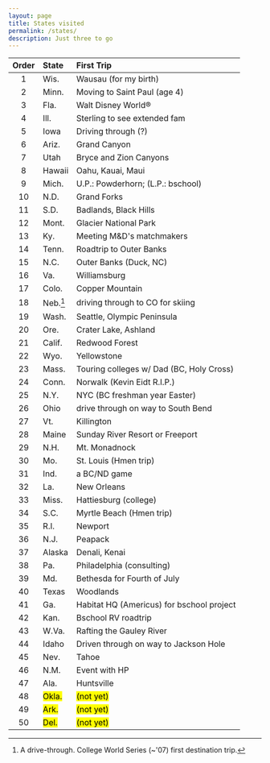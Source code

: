 ```yaml
---
layout: page
title: States visited
permalink: /states/
description: Just three to go
---
```

| Order | State | First Trip |
| :----: | :--- | :--- |
| 1 | Wis. | Wausau (for my birth) |
| 2 | Minn. | Moving to Saint Paul (age 4) |
| 3 | Fla. | Walt Disney World® |
| 4 | Ill. | Sterling to see extended fam |
| 5 | Iowa | Driving through (?) |
| 6 | Ariz. | Grand Canyon |
| 7 | Utah | Bryce and Zion Canyons |
| 8 | Hawaii | Oahu, Kauai, Maui |
| 9 | Mich. | U.P.: Powderhorn; (L.P.: bschool) |
| 10 | N.D. | Grand Forks |
| 11 | S.D. | Badlands, Black Hills |
| 12 | Mont. | Glacier National Park |
| 13 | Ky. | Meeting M&D's matchmakers |
| 14 | Tenn. | Roadtrip to Outer Banks |
| 15 | N.C. | Outer Banks (Duck, NC) |
| 16 | Va. | Williamsburg |
| 17 | Colo. | Copper Mountain |
| 18 | Neb.[^1] | driving through to CO for skiing |
| 19 | Wash. | Seattle, Olympic Peninsula |
| 20 | Ore. | Crater Lake, Ashland |
| 21 | Calif. | Redwood Forest |
| 22 | Wyo. | Yellowstone |
| 23 | Mass. | Touring colleges w/ Dad (BC, Holy Cross) |
| 24 | Conn. | Norwalk (Kevin Eidt R.I.P.) |
| 25 | N.Y. | NYC (BC freshman year Easter) |
| 26 | Ohio | drive through on way to South Bend |
| 27 | Vt. | Killington |
| 28 | Maine | Sunday River Resort or Freeport |
| 29 | N.H. | Mt. Monadnock |
| 30 | Mo. | St. Louis (Hmen trip) |
| 31 | Ind. | a BC/ND game |
| 32 | La. | New Orleans |
| 33 | Miss. | Hattiesburg (college) |
| 34 | S.C. | Myrtle Beach (Hmen trip) |
| 35 | R.I. | Newport |
| 36 | N.J. | Peapack |
| 37 | Alaska | Denali, Kenai |
| 38 | Pa. | Philadelphia (consulting) |
| 39 | Md. | Bethesda for Fourth of July |
| 40 | Texas | Woodlands |
| 41 | Ga. | Habitat HQ (Americus) for bschool project |
| 42 | Kan. | Bschool RV roadtrip |
| 43 | W.Va. | Rafting the Gauley River |
| 44 | Idaho | Driven through on way to Jackson Hole |
| 45 | Nev. | Tahoe |
| 46 | N.M. | Event with HP |
| 47 | Ala. | Huntsville |
| 48 | <mark>Okla.</mark> | <mark>(not yet)</mark> |
| 49 | <mark>Ark.</mark> | <mark>(not yet)</mark> |
| 50 | <mark>Del.</mark> | <mark>(not yet)</mark> |

[^1]: A drive-through. College World Series (~'07) first destination trip.